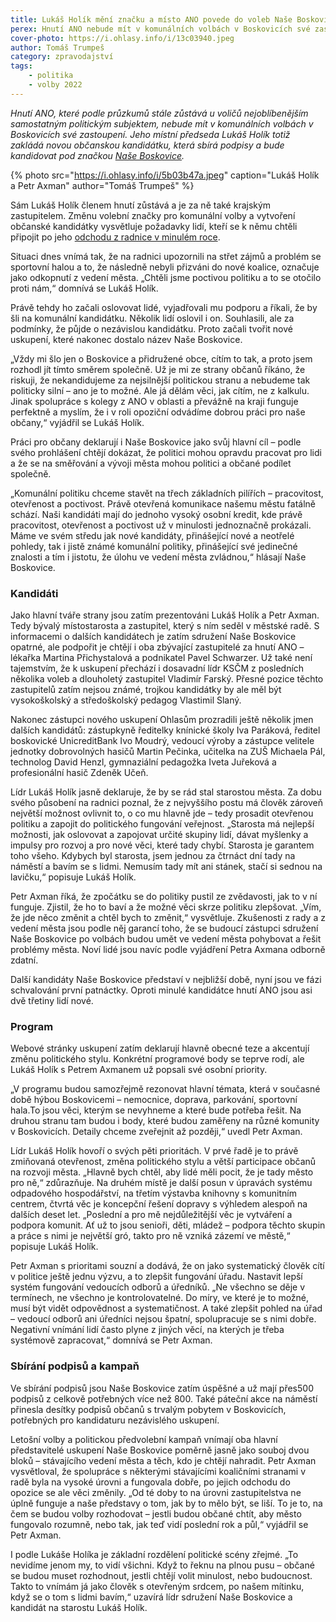 ```yaml
---
title: Lukáš Holík mění značku a místo ANO povede do voleb Naše Boskovice
perex: Hnutí ANO nebude mít v komunálních volbách v Boskovicích své zastoupení. Jeho místní předseda Lukáš Holík zakládá novou občanskou kandidátku Naše Boskovice.
cover-photo: https://i.ohlasy.info/i/13c03940.jpeg
author: Tomáš Trumpeš
category: zpravodajství
tags:
    - politika
    - volby 2022
---
```


*Hnutí ANO, které podle průzkumů stále zůstává u voličů nejoblíbenějším samostatným politickým subjektem, nebude mít v komunálních volbách v Boskovicích své zastoupení. Jeho místní předseda Lukáš Holík totiž zakládá novou občanskou kandidátku, která sbírá podpisy a bude kandidovat pod značkou [Naše Boskovice](https://naseboskovice.cz/).*

{% photo src="https://i.ohlasy.info/i/5b03b47a.jpeg" caption="Lukáš Holík a Petr Axman" author="Tomáš Trumpeš" %}

Sám Lukáš Holík členem hnutí zůstává a je za ně také krajským zastupitelem. Změnu volební značky pro komunální volby a vytvoření občanské kandidátky vysvětluje požadavky lidí, kteří se k němu chtěli připojit po jeho [odchodu z radnice v minulém roce](https://ohlasy.info/clanky/2021/04/rozhovor-holik.html). 

Situaci dnes vnímá tak, že na radnici upozornili na střet zájmů a problém se sportovní halou a to, že následně nebyli přizváni do nové koalice, označuje jako odkopnutí z vedení města. „Chtěli jsme poctivou politiku a to se otočilo proti nám,“ domnívá se Lukáš Holík. 

Právě tehdy ho začali oslovovat lidé, vyjadřovali mu podporu a říkali, že by šli na komunální kandidátku. Několik lidí oslovil i on. Souhlasili, ale za podmínky, že půjde o nezávislou kandidátku. Proto začali tvořit nové uskupení, které nakonec dostalo název Naše Boskovice.

„Vždy mi šlo jen o Boskovice a přidružené obce, cítím to tak, a proto jsem rozhodl jít tímto směrem společně. Už je mi ze strany občanů říkáno, že riskuji, že nekandidujeme za nejsilnější politickou stranu a nebudeme tak politicky silní – ano je to možné. Ale já dělám věci, jak cítím, ne z kalkulu. Jinak spolupráce s kolegy z ANO v oblasti a převážně na kraji funguje perfektně a myslím, že i v roli opoziční odvádíme dobrou práci pro naše občany,“ vyjádřil se Lukáš Holík.

Práci pro občany deklarují i Naše Boskovice jako svůj hlavní cíl – podle svého prohlášení chtějí dokázat, že politici mohou opravdu pracovat pro lidi a že se na směřování a vývoji města mohou politici a občané podílet společně. 

„Komunální politiku chceme stavět na třech základních pilířích – pracovitost, otevřenost a poctivost. Právě otevřená komunikace našemu městu fatálně schází. Naši kandidáti mají do jednoho vysoký osobní kredit, kde právě pracovitost, otevřenost a poctivost už v minulosti jednoznačně prokázali. Máme ve svém středu jak nové kandidáty, přinášející nové a neotřelé pohledy, tak i jistě známé komunální politiky, přinášející své jedinečné znalosti a tím i jistotu, že úlohu ve vedení města zvládnou,“ hlásají Naše Boskovice.

### Kandidáti

Jako hlavní tváře strany jsou zatím prezentováni Lukáš Holík a Petr Axman. Tedy bývalý místostarosta a zastupitel, který s ním seděl v městské radě. S informacemi o dalších kandidátech je zatím sdružení Naše Boskovice opatrné, ale podpořit je chtějí i oba zbývající zastupitelé za hnutí ANO – lékařka Martina Přichystalová a podnikatel Pavel Schwarzer. Už také není tajemstvím, že k uskupení přechází i dosavadní lídr KSČM z posledních několika voleb a dlouholetý zastupitel Vladimír Farský. Přesné pozice těchto zastupitelů zatím nejsou známé, trojkou kandidátky by ale měl být vysokoškolský a středoškolský pedagog Vlastimil Slaný.

Nakonec zástupci nového uskupení Ohlasům prozradili ještě několik jmen dalších kandidátů: zástupkyně ředitelky knínické školy Iva Paráková, ředitel boskovické UnicreditBank Ivo Moudrý, vedoucí výroby a zástupce velitele jednotky dobrovolných hasičů Martin Pečinka, učitelka na ZUŠ Michaela Pál, technolog David Henzl, gymnaziální pedagožka Iveta Juřeková a profesionální hasič Zdeněk Učeň.

Lídr Lukáš Holík jasně deklaruje, že by se rád stal starostou města. Za dobu svého působení na radnici poznal, že z nejvyššího postu má člověk zároveň největší možnost ovlivnit to, o co mu hlavně jde – tedy prosadit otevřenou politiku a zapojit do politického fungování veřejnost. „Starosta má nejlepší možnosti, jak oslovovat a zapojovat určité skupiny lidí, dávat myšlenky a impulsy pro rozvoj a pro nové věci, které tady chybí. Starosta je garantem toho všeho. Kdybych byl starosta, jsem jednou za čtrnáct dní tady na náměstí a bavím se s lidmi. Nemusím tady mít ani stánek, stačí si sednou na lavičku,“ popisuje Lukáš Holík. 

Petr Axman říká, že zpočátku se do politiky pustil ze zvědavosti, jak to v ní funguje. Zjistil, že ho to baví a že možné věci skrze politiku zlepšovat. „Vím, že jde něco změnit a chtěl bych to změnit,“ vysvětluje. Zkušenosti z rady a z vedení města jsou podle něj garancí toho, že se budoucí zástupci sdružení Naše Boskovice po volbách budou umět ve vedení města pohybovat a řešit problémy města. Noví lidé jsou navíc podle vyjádření Petra Axmana odborně zdatní.

Další kandidáty Naše Boskovice představí v nejbližší době, nyní jsou ve fázi schvalování první patnáctky. Oproti minulé kandidátce hnutí ANO jsou asi dvě třetiny lidí nové.

### Program

Webové stránky uskupení zatím deklarují hlavně obecné teze a akcentují změnu politického stylu. Konkrétní programové body se teprve rodí, ale Lukáš Holík s Petrem Axmanem už popsali své osobní priority.

„V programu budou samozřejmě rezonovat hlavní témata, která v současné době hýbou Boskovicemi – nemocnice, doprava, parkování, sportovní hala.To jsou věci, kterým se nevyhneme a které bude potřeba řešit. Na druhou stranu tam budou i body, které budou zaměřeny na různé komunity v Boskovicích. Detaily chceme zveřejnit až později,“ uvedl Petr Axman.

Lídr Lukáš Holík hovoří o svých pěti prioritách. V prvé řadě je to právě zmiňovaná otevřenost, změna politického stylu a větší participace občanů na rozvoji města. „Hlavně bych chtěl, aby lidé měli pocit, že je tady město pro ně,“ zdůrazňuje. Na druhém místě je další posun v úpravách systému odpadového hospodářství, na třetím výstavba knihovny s komunitním centrem, čtvrtá věc je koncepční řešení dopravy s výhledem alespoň na dalších deset let. „Poslední a pro mě nejdůležitější věc je vytváření a podpora komunit. Ať už to jsou senioři, děti, mládež – podpora těchto skupin a práce s nimi je největší gró, takto pro ně vzniká zázemí ve městě,“ popisuje Lukáš Holík.

Petr Axman s prioritami souzní a dodává, že on jako systematický člověk cítí v politice ještě jednu výzvu, a to zlepšit fungování úřadu. Nastavit lepší systém fungování vedoucích odborů a úředníků. „Ne všechno se děje v termínech, ne všechno je kontrolovatelné. Do míry, ve které je to možné, musí být vidět odpovědnost a systematičnost. A také zlepšit pohled na úřad – vedoucí odborů ani úředníci nejsou špatní, spolupracuje se s nimi dobře. Negativní vnímání lidí často plyne z jiných věcí, na kterých je třeba systémově zapracovat,“ domnívá se Petr Axman.

### Sbírání podpisů a kampaň

Ve sbírání podpisů jsou Naše Boskovice zatím úspěšné a už mají přes500 podpisů z celkově potřebných více než 800. Také páteční akce na náměstí přinesla desítky podpisů občanů s trvalým pobytem v Boskovicích, potřebných pro kandidaturu nezávislého uskupení. 

Letošní volby a politickou předvolební kampaň vnímají oba hlavní představitelé uskupení Naše Boskovice poměrně jasně jako souboj dvou bloků – stávajícího vedení města a těch, kdo je chtějí nahradit. Petr Axman vysvětloval, že spolupráce s některými stávajícími koaličními stranami v radě byla na vysoké úrovni a fungovala dobře, po jejich odchodu do opozice se ale věci změnily. „Od té doby to na úrovni zastupitelstva ne úplně funguje a naše představy o tom, jak by to mělo být, se liší. To je to, na čem se budou volby rozhodovat – jestli budou občané chtít, aby město fungovalo rozumně, nebo tak, jak teď vidí poslední rok a půl,“ vyjádřil se Petr Axman.

I podle Lukáše Holíka je základní rozdělení politické scény zřejmé. „To nevidíme jenom my, to vidí všichni. Když to řeknu na plnou pusu – občané se budou muset rozhodnout, jestli chtějí volit minulost, nebo budoucnost. Takto to vnímám já jako člověk s otevřeným srdcem, po našem mítinku, když se o tom s lidmi bavím,“ uzavírá lídr sdružení Naše Boskovice a kandidát na starostu Lukáš Holík.